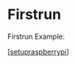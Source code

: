 # Firstrun

Firstrun Example:

[[setupraspberrypi]]

[//begin]: # "Autogenerated link references for markdown compatibility"
[setupraspberrypi]: Pirate-Bridge\setupraspberrypi "Setup Raspberry Pi"
[//end]: # "Autogenerated link references"